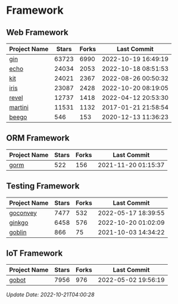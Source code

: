 # Framework

## Web Framework
| Project Name | Stars | Forks | Last Commit |
| ------------ | ----- | ----- | ----------- |
| [gin](https://github.com/gin-gonic/gin) | 63723 | 6990 | 2022-10-19 16:49:19 |
| [echo](https://github.com/labstack/echo) | 24034 | 2053 | 2022-10-18 08:51:53 |
| [kit](https://github.com/go-kit/kit) | 24021 | 2367 | 2022-08-26 00:50:32 |
| [iris](https://github.com/kataras/iris) | 23087 | 2428 | 2022-10-20 08:19:05 |
| [revel](https://github.com/revel/revel) | 12737 | 1418 | 2022-04-12 20:53:30 |
| [martini](https://github.com/go-martini/martini) | 11531 | 1132 | 2017-01-21 21:58:54 |
| [beego](https://github.com/astaxie/beego) | 546 | 153 | 2020-12-13 11:36:23 |

## ORM Framework
| Project Name | Stars | Forks | Last Commit |
| ------------ | ----- | ----- | ----------- |
| [gorm](https://github.com/jinzhu/gorm) | 522 | 156 | 2021-11-20 01:15:37 |

## Testing Framework
| Project Name | Stars | Forks | Last Commit |
| ------------ | ----- | ----- | ----------- |
| [goconvey](https://github.com/smartystreets/goconvey) | 7477 | 532 | 2022-05-17 18:39:55 |
| [ginkgo](https://github.com/onsi/ginkgo) | 6458 | 576 | 2022-10-20 01:02:09 |
| [goblin](https://github.com/franela/goblin) | 866 | 75 | 2021-10-03 14:34:22 |

## IoT Framework
| Project Name | Stars | Forks | Last Commit |
| ------------ | ----- | ----- | ----------- |
| [gobot](https://github.com/hybridgroup/gobot) | 7956 | 976 | 2022-05-02 19:56:19 |

*Update Date: 2022-10-21T04:00:28*